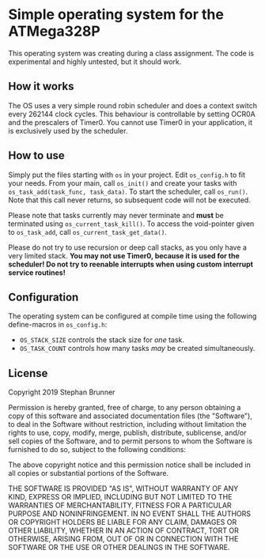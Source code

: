 # Simple operating system for the ATMega328P
This operating system was creating during a class assignment. The code is experimental and highly untested, but it should work.

## How it works
The OS uses a very simple round robin scheduler and does a context switch every 262144 clock cycles. This behaviour is controllable by setting OCR0A and the prescalers of Timer0. You cannot use Timer0 in your application, it is exclusively used by the scheduler.

## How to use
Simply put the files starting with `os` in your project. Edit `os_config.h` to fit your needs. From your main, call `os_init()` and create your tasks with `os_task_add(task_func, task_data)`. To start the scheduler, call `os_run()`. Note that this call never returns, so subsequent code will not be executed.

Please note that tasks currently may never terminate and **must** be terminated using `os_current_task_kill()`. To access the void-pointer given to `os_task_add`, call `os_current_task_get_data()`.

Please do not try to use recursion or deep call stacks, as you only have a very limited stack.
**You may not use Timer0, because it is used for the scheduler! Do not try to reenable interrupts when using custom interrupt service routines!**

## Configuration
The operating system can be configured at compile time using the following define-macros in `os_config.h`:
  - `OS_STACK_SIZE` controls the stack size for _one_ task.
  - `OS_TASK_COUNT` controls how many tasks _may_ be created simultaneously.

## License
Copyright 2019 Stephan Brunner

Permission is hereby granted, free of charge, to any person obtaining a copy of this software and associated documentation files (the "Software"), to deal in the Software without restriction, including without limitation the rights to use, copy, modify, merge, publish, distribute, sublicense, and/or sell copies of the Software, and to permit persons to whom the Software is furnished to do so, subject to the following conditions:

The above copyright notice and this permission notice shall be included in all copies or substantial portions of the Software.

THE SOFTWARE IS PROVIDED "AS IS", WITHOUT WARRANTY OF ANY KIND, EXPRESS OR IMPLIED, INCLUDING BUT NOT LIMITED TO THE WARRANTIES OF MERCHANTABILITY, FITNESS FOR A PARTICULAR PURPOSE AND NONINFRINGEMENT. IN NO EVENT SHALL THE AUTHORS OR COPYRIGHT HOLDERS BE LIABLE FOR ANY CLAIM, DAMAGES OR OTHER LIABILITY, WHETHER IN AN ACTION OF CONTRACT, TORT OR OTHERWISE, ARISING FROM, OUT OF OR IN CONNECTION WITH THE SOFTWARE OR THE USE OR OTHER DEALINGS IN THE SOFTWARE.

